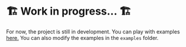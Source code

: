 # 🏗️ Work in progress... 🏗️

For now, the project is still in development.
You can play with examples [here.](https://akihiko47.github.io/Verlet-Physics-Engine/)
You can also modify the examples in the `examples` folder.